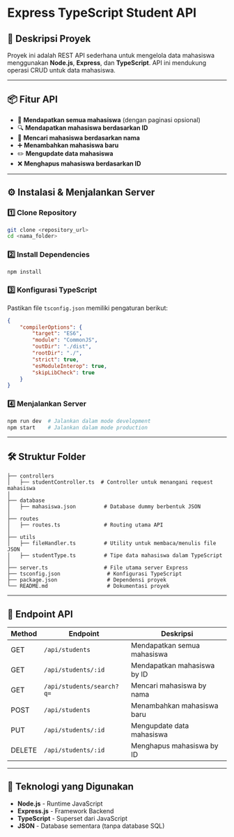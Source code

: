 # Express TypeScript Student API

## 📌 Deskripsi Proyek
Proyek ini adalah REST API sederhana untuk mengelola data mahasiswa menggunakan **Node.js**, **Express**, dan **TypeScript**. API ini mendukung operasi CRUD untuk data mahasiswa.

---

## 📦 Fitur API
- 📜 **Mendapatkan semua mahasiswa** (dengan paginasi opsional)
- 🔍 **Mendapatkan mahasiswa berdasarkan ID**
- 🔎 **Mencari mahasiswa berdasarkan nama**
- ➕ **Menambahkan mahasiswa baru**
- ✏️ **Mengupdate data mahasiswa**
- ❌ **Menghapus mahasiswa berdasarkan ID**

---

## ⚙️ Instalasi & Menjalankan Server

### 1️⃣ **Clone Repository**
```bash
git clone <repository_url>
cd <nama_folder>
```

### 2️⃣ **Install Dependencies**
```bash
npm install
```

### 3️⃣ **Konfigurasi TypeScript**
Pastikan file `tsconfig.json` memiliki pengaturan berikut:
```json
{
    "compilerOptions": {
        "target": "ES6",
        "module": "CommonJS",
        "outDir": "./dist",
        "rootDir": "./",
        "strict": true,
        "esModuleInterop": true,
        "skipLibCheck": true
    }
}
```

### 4️⃣ **Menjalankan Server**
```bash
npm run dev  # Jalankan dalam mode development
npm start    # Jalankan dalam mode production
```

---

## 🛠 Struktur Folder
```
├── controllers
│   ├── studentController.ts  # Controller untuk menangani request mahasiswa
│
├── database
│   ├── mahasiswa.json         # Database dummy berbentuk JSON
│
├── routes
│   ├── routes.ts              # Routing utama API
│
├── utils
│   ├── fileHandler.ts         # Utility untuk membaca/menulis file JSON
│   ├── studentType.ts         # Tipe data mahasiswa dalam TypeScript
│
├── server.ts                  # File utama server Express
├── tsconfig.json               # Konfigurasi TypeScript
├── package.json                # Dependensi proyek
└── README.md                   # Dokumentasi proyek
```

---

## 📡 Endpoint API

| Method | Endpoint                  | Deskripsi                      |
|--------|---------------------------|--------------------------------|
| GET    | `/api/students`           | Mendapatkan semua mahasiswa   |
| GET    | `/api/students/:id`       | Mendapatkan mahasiswa by ID   |
| GET    | `/api/students/search?q=` | Mencari mahasiswa by nama     |
| POST   | `/api/students`           | Menambahkan mahasiswa baru    |
| PUT    | `/api/students/:id`       | Mengupdate data mahasiswa     |
| DELETE | `/api/students/:id`       | Menghapus mahasiswa by ID     |

---

## 🚀 Teknologi yang Digunakan
- **Node.js** - Runtime JavaScript
- **Express.js** - Framework Backend
- **TypeScript** - Superset dari JavaScript
- **JSON** - Database sementara (tanpa database SQL)



